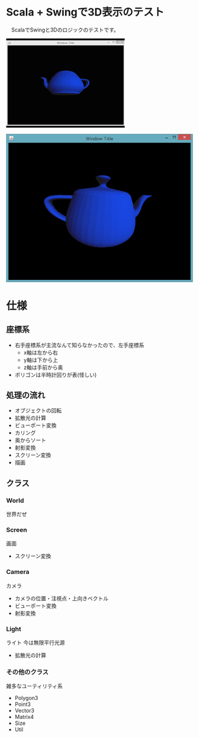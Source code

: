 # Scala + Swingで3D表示のテスト

　ScalaでSwingと3Dのロジックのテストです。

![動画](/resources/Video_2015-02-01_100051.gif)

![静止画](/resources/2015-02-01_095951.png)

# 仕様

## 座標系

- 右手座標系が主流なんて知らなかったので、左手座標系
  - x軸は左から右
  - y軸は下から上
  - z軸は手前から奥
- ポリゴンは半時計回りが表(怪しい)

## 処理の流れ

- オブジェクトの回転
- 拡散光の計算
- ビューポート変換
- カリング
- 奥からソート
- 射影変換
- スクリーン変換
- 描画

## クラス

### World

世界だぜ

### Screen

画面

- スクリーン変換

### Camera

カメラ

- カメラの位置・注視点・上向きベクトル
- ビューポート変換
- 射影変換

### Light

ライト
今は無限平行光源

- 拡散光の計算

### その他のクラス

雑多なユーティリティ系

- Polygon3
- Point3
- Vector3
- Matrix4
- Size
- Util
